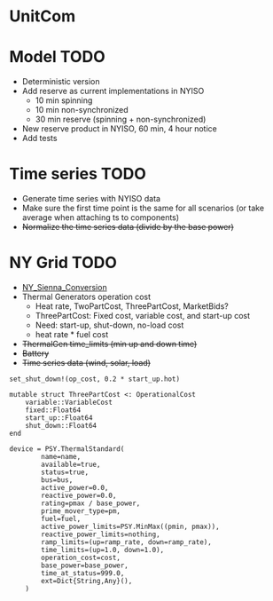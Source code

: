 # UnitCom

# Model TODO
- Deterministic version
- Add reserve as current implementations in NYISO
    - 10 min spinning 
    - 10 min non-synchronized 
    - 30 min reserve (spinning + non-synchronized)
- New reserve product in NYISO, 60 min, 4 hour notice
- Add tests

# Time series TODO
- Generate time series with NYISO data
- Make sure the first time point is the same for all scenarios (or take average when attaching ts to components)
- ~~Normalize the time series data (divide by the base power)~~

# NY Grid TODO
- [NY_Sienna_Conversion](https://github.com/gackermannlogan/NY_Sienna_Conversion)
- Thermal Generators operation cost 
    - Heat rate, TwoPartCost, ThreePartCost, MarketBids?
    - ThreePartCost: Fixed cost, variable cost, and start-up cost
    - Need: start-up, shut-down, no-load cost
    - heat rate * fuel cost
- ~~ThermalGen time_limits (min up and down time)~~
- ~~Battery~~
- ~~Time series data (wind, solar, load)~~

```
set_shut_down!(op_cost, 0.2 * start_up.hot)
```

```
mutable struct ThreePartCost <: OperationalCost
    variable::VariableCost
    fixed::Float64
    start_up::Float64
    shut_down::Float64
end
```


```
device = PSY.ThermalStandard(
        name=name,
        available=true,
        status=true,
        bus=bus,
        active_power=0.0,
        reactive_power=0.0,
        rating=pmax / base_power,
        prime_mover_type=pm,
        fuel=fuel,
        active_power_limits=PSY.MinMax((pmin, pmax)),
        reactive_power_limits=nothing,
        ramp_limits=(up=ramp_rate, down=ramp_rate),
        time_limits=(up=1.0, down=1.0),
        operation_cost=cost,
        base_power=base_power,
        time_at_status=999.0,
        ext=Dict{String,Any}(),
    )
```

